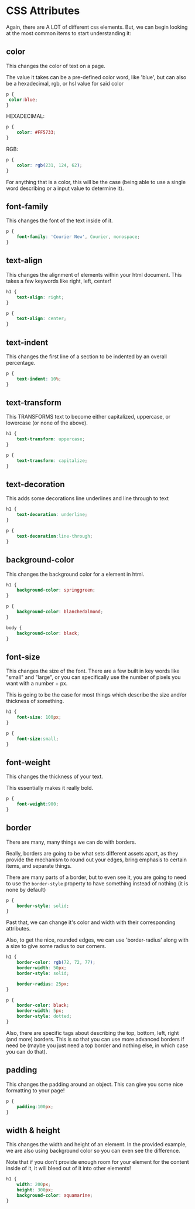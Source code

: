 # CSS Attributes

Again, there are A LOT of different css elements.
But, we can begin looking at the most common items to start understanding it:

## color

This changes the color of text on a page.

The value it takes can be a pre-defined color word, like
'blue', but can also be a hexadecimal, rgb, or hsl value for said color

```css
p {
 color:blue;
}
```

HEXADECIMAL:
```css
p {
    color: #FF5733;
}
```

RGB:
```css
p {
    color: rgb(231, 124, 62);
}
```

For anything that is a color, this will be the case (being able to
use a single word describing or a input value to determine it).


## font-family

This changes the font of the text inside of it.

```css
p {
    font-family: 'Courier New', Courier, monospace;
}
```


## text-align

This changes the alignment of elements within your html document.
This takes a few keywords like right, left, center!

```css
h1 {
    text-align: right;
}

p {
    text-align: center;
}
```


## text-indent

This changes the first line of a section
to be indented by an overall percentage.

```css
p {
    text-indent: 10%;
}
```


## text-transform

This TRANSFORMS text to become either
capitalized, uppercase, or lowercase (or none of the above).

```css
h1 {
    text-transform: uppercase;
}

p {
    text-transform: capitalize;
}
```


## text-decoration

This adds some decorations line
underlines and line through to text

```css
h1 {
    text-decoration: underline;
}

p {
    text-decoration:line-through;
}
```


## background-color

This changes the background color for a element in 
html.

```css
h1 {
    background-color: springgreen;
}

p {
    background-color: blanchedalmond;
}

body {
    background-color: black;
}
```


## font-size

This changes the size of the font.
There are a few built in key words
like "small" and "large", or
you can specifically use the number 
of pixels you want with a number + px.

This is going to be the case for most
things which describe the size and/or thickness of
something.

```css
h1 {
    font-size: 100px;
}

p {
    font-size:small;
}

```


## font-weight

This changes the thickness of your text.

This essentially makes it really bold.

```css
p {
    font-weight:900;
}

```


## border

There are many, many things we can do with borders.

Really, borders are going to be what sets different assets
apart, as they provide the mechanism to round out your edges,
bring emphasis to certain items, and separate things.

There are many parts of a border, but to even see it,
you are going to need to use the `border-style` property
to have something instead of nothing (it is none by default)

```css
p {
    border-style: solid;
}
```

Past that, we can change it's color and width with 
their corresponding attributes.

Also, to get the nice, rounded edges, we can use
'border-radius' along with a size to
give some radius to our corners.

```css
h1 {
    border-color: rgb(72, 72, 77);
    border-width: 50px;
    border-style: solid;

    border-radius: 25px;
}

p {
    border-color: black;
    border-width: 5px;
    border-style: dotted;
}
```

Also, there are specific tags about describing the top, bottom, left, right (and more) borders. This is so that you can use
more advanced borders if need be (maybe you just need a top border
and nothing else, in which case you can do that).


## padding

This changes the padding around an object.
This can give you some nice formatting to your page!

```css
p {
    padding:100px;
}
```


## width & height

This changes the width and height of an element.
In the provided example, we are also
using background color so you can even see the difference.

Note that if you don't provide enough room for your element for
the content inside of it, it will bleed out of it into other elements!

```css
h1 {
    width: 200px;
    height: 300px; 
    background-color: aquamarine;
}
```
